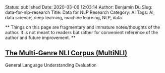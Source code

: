 Status: published
Date: 2020-03-06 12:03:14
Author: Benjamin Du
Slug: data-for-nlp-research
Title: Data for NLP Research
Category: AI
Tags: AI, data science, deep learning, machine learning, NLP, data

**
Things on this page are fragmentary and immature notes/thoughts of the author.
It is not meant to readers but rather for convenient reference of the author and future improvement.
**

## [The Multi-Genre NLI Corpus (MultiNLI)](https://www.nyu.edu/projects/bowman/multinli/)

General Language Understanding Evaluation